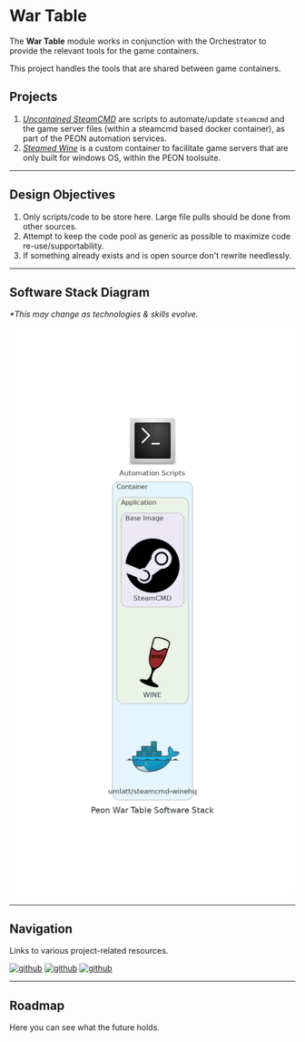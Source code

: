# War Table

The **War Table** module works in conjunction with the Orchestrator to provide the relevant tools for the game containers.

This project handles the tools that are shared between game containers.

## Projects

1. [*Uncontained SteamCMD*](https://github.com/the-peon-project/peon-wartable/tree/master/shared) are scripts to automate/update `steamcmd` and the game server files (within a steamcmd based docker container), as part of the PEON automation services.
2. [*Steamed Wine*](https://github.com/the-peon-project/peon-wartable/tree/master/containers/steamcmd-wine) is a custom container to facilitate game servers that are only built for windows OS, within the PEON toolsuite.

---

## Design Objectives

1. Only scripts/code to be store here. Large file pulls should be done from other sources.
2. Attempt to keep the code pool as generic as possible to maximize code re-use/supportability.
3. If something already exists and is open source don't rewrite needlessly.

---

## Software Stack Diagram

*\*This may change as technologies & skills evolve.*

![Software Stack](./diagram_wartable.png)

---

## Navigation

Links to various project-related resources.

[![github](../../images/buttons/button_github.svg)](https://github.com/the-peon-project/peon-wartable)
[![github](../../images/buttons/button_bug.svg)](https://github.com/the-peon-project/peon-wartable/issues/new/choose)
[![github](../../images/buttons/button_changelog.svg)](../release_notes/02_wartable.md)

---

## Roadmap

Here you can see what the future holds.
